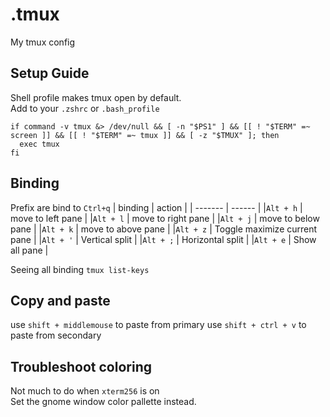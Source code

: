 # .tmux
My tmux config

## Setup Guide
Shell profile makes tmux open by default. \
Add to your `.zshrc` or `.bash_profile`
```
if command -v tmux &> /dev/null && [ -n "$PS1" ] && [[ ! "$TERM" =~ screen ]] && [[ ! "$TERM" =~ tmux ]] && [ -z "$TMUX" ]; then
  exec tmux
fi
```

## Binding
Prefix are bind to `Ctrl+q`
| binding | action |
| ------- | ------ |
|`Alt + h` | move to left pane |
|`Alt + l` | move to right pane |
|`Alt + j` | move to below pane |
|`Alt + k` | move to above pane |
|`Alt + z` | Toggle maximize current pane |
|`Alt + '` | Vertical split |
|`Alt + ;` | Horizontal split |
|`Alt + e` | Show all pane |

Seeing all binding `tmux list-keys`

## Copy and paste
use `shift + middlemouse` to paste from primary
use `shift + ctrl + v` to paste from secondary

## Troubleshoot coloring
Not much to do when `xterm256` is on \
Set the gnome window color pallette instead.
